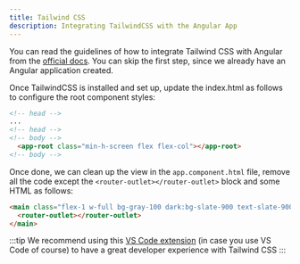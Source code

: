 ```yaml
---
title: Tailwind CSS
description: Integrating TailwindCSS with the Angular App
---
```


You can read the guidelines of how to integrate Tailwind CSS with Angular from the [official docs](https://tailwindcss.com/docs/guides/angular). 
You can skip the first step, since we already have an Angular application created.

Once TailwindCSS is installed and set up, update the index.html as follows to configure the root component styles:

```html
<!-- head -->
...
<!-- head -->
<!-- body -->
  <app-root class="min-h-screen flex flex-col"></app-root>
<!-- body -->
```

Once done, we can clean up the view in the `app.component.html` file, remove all the code except the `<router-outlet></router-outlet>` block and some HTML as follows:

```html
<main class="flex-1 w-full bg-gray-100 dark:bg-slate-900 text-slate-900 dark:text-white mx-auto max-w-screen-xl px-4 py-4 gap-8 flex-col md:flex-row sm:px-6 lg:px-8">
  <router-outlet></router-outlet>
</main>
```

:::tip
We recommend using this [VS Code extension](https://marketplace.visualstudio.com/items?itemName=bradlc.vscode-tailwindcss) (in case you use VS Code of course) to have a great developer experience with Tailwind CSS
:::
